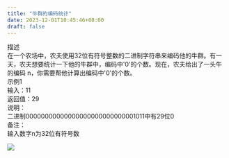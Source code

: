 ```yaml
---
title: "牛群的编码统计"
date: 2023-12-01T10:45:46+08:00
draft: false
---
```

描述  
在一个农场中，农夫使用32位有符号整数的二进制字符串来编码他的牛群。有一天，农夫想要统计一下他的牛群中，编码中'0'的个数。现在，农夫给出了一头牛的编码 n，你需要帮他计算出编码中'0'的个数。  
示例1  
输入：11  
返回值：29  
说明：  
二进制00000000000000000000000000001011中有29位0  
备注：  
输入数字n为32位有符号数

![](/img/牛群的编码统计.png)
